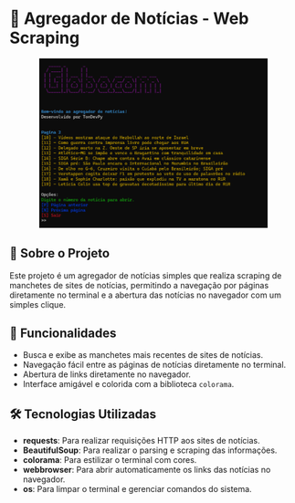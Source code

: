 # 📰 Agregador de Notícias - Web Scraping

<p align="center">
  <img src="./captura.png" alt="Agregador de Notícias" width="400px">
</p>

## 📖 Sobre o Projeto
Este projeto é um agregador de notícias simples que realiza scraping de manchetes de sites de notícias, permitindo a navegação por páginas diretamente no terminal e a abertura das notícias no navegador com um simples clique.

## 🚀 Funcionalidades
- Busca e exibe as manchetes mais recentes de sites de notícias.
- Navegação fácil entre as páginas de notícias diretamente no terminal.
- Abertura de links diretamente no navegador.
- Interface amigável e colorida com a biblioteca `colorama`.

## 🛠️ Tecnologias Utilizadas
- **requests**: Para realizar requisições HTTP aos sites de notícias.
- **BeautifulSoup**: Para realizar o parsing e scraping das informações.
- **colorama**: Para estilizar o terminal com cores.
- **webbrowser**: Para abrir automaticamente os links das notícias no navegador.
- **os**: Para limpar o terminal e gerenciar comandos do sistema.